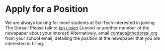 # Apply for a Position
We are always looking for more students at Sci-Tech interested in joining The Dorsal! Please talk to [Ian&nbsp;Lisien](/staff/ian_lisien) (Junior) or another member of the newspaper about your interest! Alternatively, email [contact@thedorsal.org](mailto:contact@thedorsal.org) from your school email, detailing the position at the newspaper that you are interested in filling.